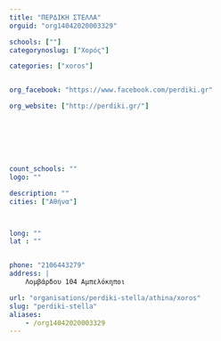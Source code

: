```yaml
---
title: "ΠΕΡΔΙΚΗ ΣΤΕΛΛΑ"
orguid: "org14042020003329"

schools: [""]
categorynoslug: ["Χορός"]

categories: ["xoros"]


org_facebook: "https://www.facebook.com/perdiki.gr"

org_website: ["http://perdiki.gr/"]







count_schools: ""
logo: ""

description: ""
cities: ["Αθήνα"]



long: ""
lat : ""


phone: "2106443279"
address: |
    Λομβάρδου 104 Αμπελόκηποι

url: "organisations/perdiki-stella/athina/xoros"
slug: "perdiki-stella"
aliases:
    - /org14042020003329
---
```



